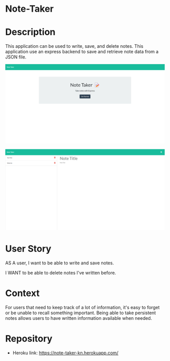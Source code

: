 # Note-Taker


# Description

This application can be used to write, save, and delete notes. This application use an express backend to save and retrieve note data from a JSON file.

![Screenshot](./Screenshot/Screenshot.png)


 ![Screenshot](./Screenshot/Screenshot1.png)



# User Story
AS A user, I want to be able to write and save notes.

I WANT to be able to delete notes I've written before.



# Context
For users that need to keep track of a lot of information, it's easy to forget or be unable to recall something important. Being able to take persistent notes allows users to have written information available when needed.

# Repository
  * Heroku link: https://note-taker-kn.herokuapp.com/